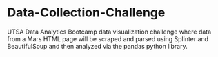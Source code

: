 # Data-Collection-Challenge
UTSA Data Analytics Bootcamp data visualization challenge where data from a Mars HTML page will be scraped and parsed using Splinter and BeautifulSoup and then analyzed via the pandas python library.
